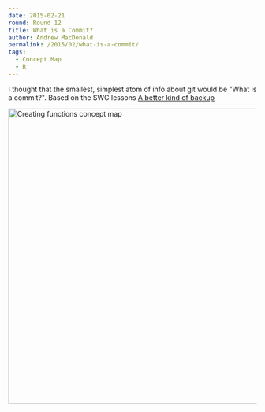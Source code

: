 ```yaml
---
date: 2015-02-21
round: Round 12
title: What is a Commit?
author: Andrew MacDonald
permalink: /2015/02/what-is-a-commit/
tags:
  - Concept Map
  - R
---
```

I thought that the smallest, simplest atom of info about git would be "What is a commit?". 
Based on the SWC lessons [A better kind of backup](http://swcarpentry.github.io/git-novice/01-backup.html)

<img src="https://i.imgur.com/zpQ8ZEd.jpg" alt="Creating functions concept map" style="width: 600px;"/>